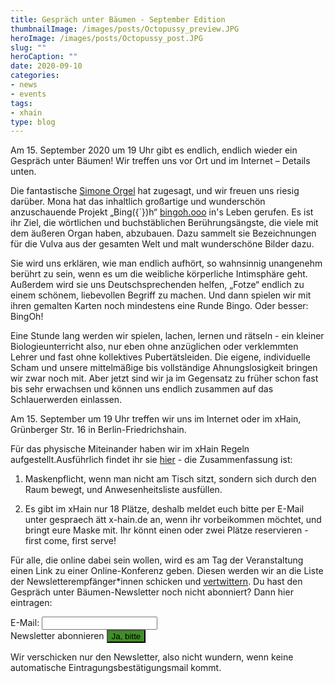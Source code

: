 ```yaml
---
title: Gespräch unter Bäumen - September Edition
thumbnailImage: /images/posts/Octopussy_preview.JPG
heroImage: /images/posts/Octopussy_post.JPG
slug: ""
heroCaption: ""
date: 2020-09-10
categories:
- news
- events
tags:
- xhain
type: blog
---
```


Am 15. September 2020 um 19 Uhr gibt es endlich, endlich wieder ein Gespräch unter Bäumen! Wir treffen uns vor Ort und im Internet – Details unten.

Die fantastische  [Simone Orgel](http://www.simoneorgel.com) hat zugesagt, und wir freuen uns riesig darüber. Mona hat das inhaltlich großartige und wunderschön anzuschauende Projekt „Bing({`})h“ [bingoh.ooo](http://bingoh.ooo) in's Leben gerufen. Es ist ihr Ziel, die wörtlichen und buchstäblichen Berührungsängste, die viele mit dem äußeren Organ haben, abzubauen. Dazu sammelt sie Bezeichnungen für die Vulva aus der gesamten Welt und malt wunderschöne Bilder dazu.

Sie wird uns erklären, wie man endlich aufhört, so wahnsinnig unangenehm berührt zu sein, wenn es um die weibliche körperliche Intimsphäre geht. Außerdem wird sie uns Deutschsprechenden helfen, „Fotze“ endlich zu einem schönem, liebevollen Begriff zu machen. Und dann spielen wir mit ihren gemalten Karten noch mindestens eine Runde Bingo. Oder besser: BingOh!

Eine Stunde lang werden wir spielen, lachen, lernen und rätseln - ein kleiner Biologieunterricht also, nur eben ohne anzüglichen oder verklemmten Lehrer und fast ohne kollektives Pubertätsleiden. Die eigene, individuelle Scham und unsere mittelmäßige bis vollständige Ahnungslosigkeit bringen wir zwar noch mit. Aber jetzt sind wir ja im Gegensatz zu früher schon fast bis sehr erwachsen und können uns endlich zusammen auf das Schlauerwerden einlassen.

Am 15. September um 19 Uhr treffen wir uns im Internet oder im xHain, Grünberger Str. 16 in Berlin-Friedrichshain.

Für das physische Miteinander haben wir im xHain Regeln aufgestellt.Ausführlich findet ihr sie [hier](https://x-hain.de/de/post/2020-09-09_covid19houserule_update/) - die Zusammenfassung ist:

1. Maskenpflicht, wenn man nicht am Tisch sitzt, sondern sich durch den Raum bewegt, und Anwesenheitsliste ausfüllen.

2. Es gibt im xHain nur 18 Plätze, deshalb meldet euch bitte per E-Mail unter gespraech ätt x-hain.de an, wenn ihr vorbeikommen möchtet, und bringt eure Maske mit. Ihr könnt einen oder zwei Plätze reservieren - first come, first serve!

Für alle, die online dabei sein wollen, wird es am Tag der Veranstaltung einen Link zu einer Online-Konferenz geben. Diesen werden wir an die Liste der Newsletterempfänger*innen schicken und [vertwittern](https://twitter.com/xHain_hackspace). Du hast den Gespräch unter Bäumen-Newsletter noch nicht abonniert? Dann hier eintragen:
<form action="https://formspree.io/xhain_hack_makespace@posteo.de"
      method="POST">
    <label for="email">E-Mail:
    	<input type="email" name="_replyto" title="E-Mail" required>
    </label><br>
    <label>Newsletter abonnieren
    	<input type="submit" value="Ja, bitte" style="background:#408e27">
	</label><br>
</form>

Wir verschicken nur den Newsletter, also nicht wundern, wenn keine automatische Eintragungsbestätigungsmail kommt.

